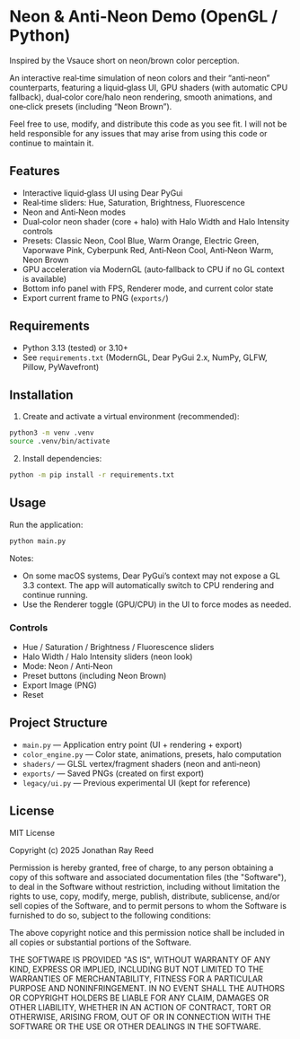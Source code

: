 # Neon & Anti-Neon Demo (OpenGL / Python)

Inspired by the Vsauce short on neon/brown color perception.

An interactive real‑time simulation of neon colors and their “anti‑neon” counterparts, featuring a liquid‑glass UI, GPU shaders (with automatic CPU fallback), dual‑color core/halo neon rendering, smooth animations, and one‑click presets (including “Neon Brown”).

Feel free to use, modify, and distribute this code as you see fit. I will not be held responsible for any issues that may arise from using this code or continue to maintain it.

## Features

- Interactive liquid‑glass UI using Dear PyGui
- Real‑time sliders: Hue, Saturation, Brightness, Fluorescence
- Neon and Anti‑Neon modes
- Dual‑color neon shader (core + halo) with Halo Width and Halo Intensity controls
- Presets: Classic Neon, Cool Blue, Warm Orange, Electric Green, Vaporwave Pink, Cyberpunk Red, Anti‑Neon Cool, Anti‑Neon Warm, Neon Brown
- GPU acceleration via ModernGL (auto‑fallback to CPU if no GL context is available)
- Bottom info panel with FPS, Renderer mode, and current color state
- Export current frame to PNG (`exports/`)

## Requirements

- Python 3.13 (tested) or 3.10+
- See `requirements.txt` (ModernGL, Dear PyGui 2.x, NumPy, GLFW, Pillow, PyWavefront)

## Installation

1. Create and activate a virtual environment (recommended):

```bash
python3 -m venv .venv
source .venv/bin/activate
```

2. Install dependencies:

```bash
python -m pip install -r requirements.txt
```

## Usage

Run the application:

```bash
python main.py
```

Notes:
- On some macOS systems, Dear PyGui’s context may not expose a GL 3.3 context. The app will automatically switch to CPU rendering and continue running.
- Use the Renderer toggle (GPU/CPU) in the UI to force modes as needed.

### Controls

- Hue / Saturation / Brightness / Fluorescence sliders
- Halo Width / Halo Intensity sliders (neon look)
- Mode: Neon / Anti‑Neon
- Preset buttons (including Neon Brown)
- Export Image (PNG)
- Reset

## Project Structure

- `main.py` — Application entry point (UI + rendering + export)
- `color_engine.py` — Color state, animations, presets, halo computation
- `shaders/` — GLSL vertex/fragment shaders (neon and anti‑neon)
- `exports/` — Saved PNGs (created on first export)
- `legacy/ui.py` — Previous experimental UI (kept for reference)

## License

MIT License

Copyright (c) 2025 Jonathan Ray Reed

Permission is hereby granted, free of charge, to any person obtaining a copy
of this software and associated documentation files (the "Software"), to deal
in the Software without restriction, including without limitation the rights
to use, copy, modify, merge, publish, distribute, sublicense, and/or sell
copies of the Software, and to permit persons to whom the Software is
furnished to do so, subject to the following conditions:

The above copyright notice and this permission notice shall be included in all
copies or substantial portions of the Software.

THE SOFTWARE IS PROVIDED "AS IS", WITHOUT WARRANTY OF ANY KIND, EXPRESS OR
IMPLIED, INCLUDING BUT NOT LIMITED TO THE WARRANTIES OF MERCHANTABILITY,
FITNESS FOR A PARTICULAR PURPOSE AND NONINFRINGEMENT. IN NO EVENT SHALL THE
AUTHORS OR COPYRIGHT HOLDERS BE LIABLE FOR ANY CLAIM, DAMAGES OR OTHER
LIABILITY, WHETHER IN AN ACTION OF CONTRACT, TORT OR OTHERWISE, ARISING FROM,
OUT OF OR IN CONNECTION WITH THE SOFTWARE OR THE USE OR OTHER DEALINGS IN THE
SOFTWARE.
